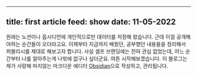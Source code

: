 
---
title: first article
feed: show
date: 11-05-2022
---

원래는 노션이나 옵시디언에 개인적으로만 데이터를 저장해 왔습니다. 근데 이걸 공개해야하는 순간들이 오더라고요.
이제부터 지금까지 배웠던, 공부했던 내용들을 정리해서 퍼블리시를 제대로 해보고자 합니다.
사실 셀프 브랜딩에는 전혀 관심 없었는데, 어느 순간부터 나를 알아주는게 나밖에 없구나 싶더군요.
여튼 시작해보겠습니다.
이 블로그는 제가 사랑해 마지않는 마크다운 에디터 [Obsidian](https://obsidian.md/)으로 작성하고, 관리됩니다.